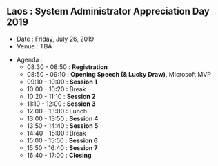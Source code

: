 ## Laos : System Administrator Appreciation Day 2019
+ Date : Friday, July 26, 2019
+ Venue : TBA
- Agenda : 
  - 08:30 - 08:50 : **Registration**
  - 08:50 - 09:10 : **Opening Speech (& Lucky Draw)**, Microsoft MVP
  - 09:10 - 10:00 : **Session 1**
  - 10:00 - 10:20 : Break
  - 10:20 - 11:10 : **Session 2**
  - 11:10 - 12:00 : **Session 3**
  - 12:00 - 13:00 : Lunch
  - 13:00 - 13:50 : **Session 4**
  - 13:50 - 14:40 : **Session 5**
  - 14:40 - 15:00 : Break
  - 15:00 - 15:50 : **Session 6**
  - 15:50 - 16:40 : **Session 7**
  - 16:40 - 17:00 : **Closing**
 